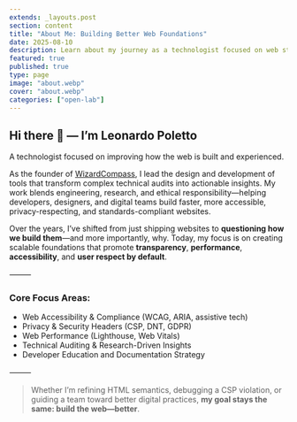 ```yaml
---
extends: _layouts.post
section: content
title: "About Me: Building Better Web Foundations"
date: 2025-08-10
description: Learn about my journey as a technologist focused on web standards, accessibility, privacy, and digital ethics.
featured: true
published: true
type: page
image: "about.webp"
cover: "about.webp"
categories: ["open-lab"]
---
```


## Hi there 👋 — I’m **Leonardo Poletto**

A technologist focused on improving how the web is built and experienced.

As the founder of [WizardCompass](https://wizardcompass.com), I lead the design and development of tools that transform complex technical audits into actionable insights. My work blends engineering, research, and ethical responsibility—helping developers, designers, and digital teams build faster, more accessible, privacy-respecting, and standards-compliant websites.

Over the years, I’ve shifted from just shipping websites to **questioning how we build them**—and more importantly, why. Today, my focus is on creating scalable foundations that promote **transparency**, **performance**, **accessibility**, and **user respect by default**.

⸻

### Core Focus Areas:

- Web Accessibility & Compliance (WCAG, ARIA, assistive tech)
- Privacy & Security Headers (CSP, DNT, GDPR)
- Web Performance (Lighthouse, Web Vitals)
- Technical Auditing & Research-Driven Insights
- Developer Education and Documentation Strategy

⸻

> Whether I’m refining HTML semantics, debugging a CSP violation, or guiding a team toward better digital practices, **my goal stays the same: build the web—better**.